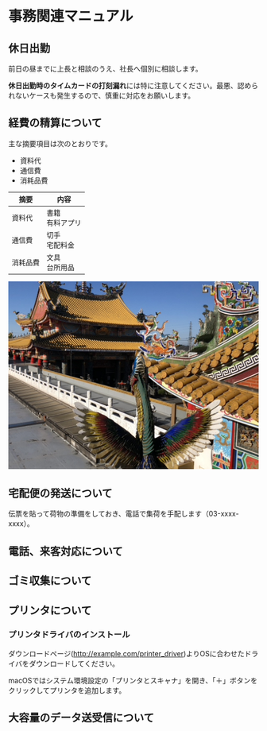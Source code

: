  # 事務関連マニュアル
 ## 休日出勤
 前日の昼までに上長と相談のうえ、社長へ個別に相談します。

 **休日出勤時のタイムカードの打刻漏れ**には特に注意してください。最悪、認められないケースも発生するので、慎重に対応をお願いします。

 ## 経費の精算について
 主な摘要項目は次のとおりです。
 - 資料代
 - 通信費
 - 消耗品費

 |摘要  |内容
 |--|--
 |資料代  |書籍<br>有料アプリ
 |通信費 |切手<br>宅配料金
 |消耗品費 |文具<br>台所用品

![切手代](one_priece.jpeg)

 ## 宅配便の発送について
 伝票を貼って荷物の準備をしておき、電話で集荷を手配します（03-xxxx-xxxx）。
 ## 電話、来客対応について
 ## ゴミ収集について
 ## プリンタについて
 ### プリンタドライバのインストール
 ダウンロードページ(http://example.com/printer_driver)よりOSに合わせたドライバをダウンロードしてください。
 
 macOSではシステム環境設定の「プリンタとスキャナ」を開き、「＋」ボタンをクリックしてプリンタを追加します。
 
 ## 大容量のデータ送受信について
